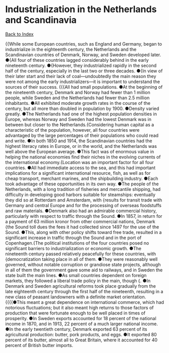 # Industrialization in the Netherlands and Scandinavia
[Back to Index](https://github.com/windows10010/tpoExtractor/blog/master/README.md)

{{While some European countries, such as England and Germany, began to industrialize in the eighteenth century, the Netherlands and the Scandinavian countries of Denmark, Norway,
and Sweden developed later. ●{All four of these countries lagged considerably behind in the early nineteenth century. ●{However, they industrialized rapidly in the second half of the century,
especially in the last two or three decades. ●{In view of their later start and their lack of coal—undoubtedly the main reason they were not among the early industrializers—it is important to 
understand the sources of their success. {{{All had small populations. ●At the beginning of the nineteenth century, Denmark and Norway had fewer than 1 million people, while Sweden and the Netherlands had fewer than 2.5 million inhabitants. ●All exhibited moderate growth rates in the course of the century, but all more than doubled in population by 1900. ●Density varied greatly. ●The Netherlands had one of the highest population densities in Europe, whereas Norway and Sweden had the lowest Denmark was in between but closer to the Netherlands.{Considering human capital as a characteristic of the population, however, all four countries were advantaged by the large percentages of their populations who could read and write. ●In both 1850 and 1914, the Scandinavian countries had the highest literacy rates in Europe, or in the world, and the Netherlands was well above the European average. ●This fact was of enormous value in helping the national economies find their niches in the evolving currents of the international economy.{Location was an important factor for all four countries. ●All had immediate access to the sea, and this had important implications for a significant international resource, fish, as well as for cheap transport, merchant marines, and the shipbuilding industry. ●Each took advantage of these opportunities in its own way. ●The people of the Netherlands, with a long tradition of fisheries and mercantile shipping, had difficulty in developing good harbors suitable for steamships: eventually they did so at Rotterdam and Amsterdam, with {results for transit trade with Germany and central Europe and for the processing of overseas foodstuffs and raw materials. ●Denmark also had an admirable commercial history, particularly with respect to traffic through the Sound. ●In 1857, in return for a payment of 63 million kronor from other commercial nations, Denmark {the Sound toll dues the fees it had collected since 1497 for the use of the Sound. ●This, along with other policy shifts toward free trade, resulted in a significant increase in traffic through the Sound and in the port of Copenhagen.{The political institutions of the four countries posed no significant barriers to industrialization or economic growth. ●The nineteenth century passed relatively peacefully for these countries, with {democratization taking place in all of them. ●They were reasonably well governed, without notable corruption or grandiose state projects, although in all of them the government gave some aid to railways, and in Sweden the state built the main lines. ●As small countries dependent on foreign markets, they followed a liberal trade policy in the main, though {. ●In Denmark and Sweden agricultural reforms took place gradually from the late eighteenth century through the first half of the nineteenth, resulting in a new class of peasant landowners with a definite market orientation.{{{{●This meant a great dependence on international commerce, which had notorious fluctuations; but it also meant high returns to those factors of production that were fortunate enough to be well placed in times of prosperity. ●In Sweden exports accounted for 18 percent of the national income in 1870, and in 1913, 22 percent of a much larger national income. ●In the early twentieth century, Denmark exported 63 percent of its agricultural production: butter, pork products, and eggs. ●It exported 80 percent of its butter, almost all to Great Britain, where it accounted for 40 percent of British butter imports.